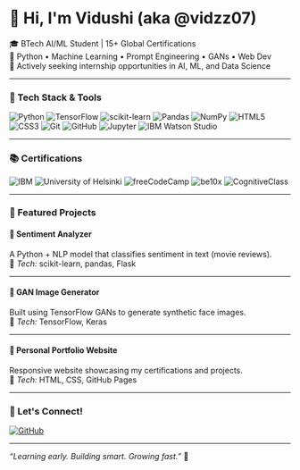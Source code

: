 
# 👋 Hi, I'm Vidushi (aka @vidzz07)

🎓 BTech AI/ML Student | 15+ Global Certifications  
🧠 Python • Machine Learning • Prompt Engineering • GANs • Web Dev  
💼 Actively seeking internship opportunities in AI, ML, and Data Science

---

### 🧠 Tech Stack & Tools  
![Python](https://img.shields.io/badge/Python-3776AB?style=for-the-badge&logo=python&logoColor=white)
![TensorFlow](https://img.shields.io/badge/TensorFlow-FF6F00?style=for-the-badge&logo=tensorflow&logoColor=white)
![scikit-learn](https://img.shields.io/badge/scikit--learn-F7931E?style=for-the-badge&logo=scikit-learn&logoColor=white)
![Pandas](https://img.shields.io/badge/Pandas-150458?style=for-the-badge&logo=pandas&logoColor=white)
![NumPy](https://img.shields.io/badge/NumPy-013243?style=for-the-badge&logo=numpy&logoColor=white)
![HTML5](https://img.shields.io/badge/HTML5-E34F26?style=for-the-badge&logo=html5&logoColor=white)
![CSS3](https://img.shields.io/badge/CSS3-1572B6?style=for-the-badge&logo=css3&logoColor=white)
![Git](https://img.shields.io/badge/Git-F05032?style=for-the-badge&logo=git&logoColor=white)
![GitHub](https://img.shields.io/badge/GitHub-181717?style=for-the-badge&logo=github&logoColor=white)
![Jupyter](https://img.shields.io/badge/Jupyter-F37626?style=for-the-badge&logo=jupyter&logoColor=white)
![IBM Watson Studio](https://img.shields.io/badge/IBM%20Watson%20Studio-052FAD?style=for-the-badge&logo=ibm&logoColor=white)

---

### 📚 Certifications
![IBM](https://img.shields.io/badge/IBM%20Certified-blue?style=for-the-badge&logo=ibm&logoColor=white)
![University of Helsinki](https://img.shields.io/badge/Elements%20of%20AI-Helsinki-green?style=for-the-badge)
![freeCodeCamp](https://img.shields.io/badge/freeCodeCamp-Certified-brightgreen?style=for-the-badge&logo=freecodecamp)
![be10x](https://img.shields.io/badge/be10x-AI%20Tools-purple?style=for-the-badge)
![CognitiveClass](https://img.shields.io/badge/CognitiveClass-Python-orange?style=for-the-badge)

---

### 🚀 Featured Projects

#### 🎯 Sentiment Analyzer  
A Python + NLP model that classifies sentiment in text (movie reviews).  
🔧 *Tech:* scikit-learn, pandas, Flask  

---

#### 🎨 GAN Image Generator  
Built using TensorFlow GANs to generate synthetic face images.  
🔧 *Tech:* TensorFlow, Keras  

---

#### 💼 Personal Portfolio Website  
Responsive website showcasing my certifications and projects.  
🔧 *Tech:* HTML, CSS, GitHub Pages  

---





### 🔗 Let's Connect!
[![GitHub](https://img.shields.io/badge/GitHub-black?style=for-the-badge&logo=github)](https://github.com/vidzz07)

---

*“Learning early. Building smart. Growing fast.”* 🚀
